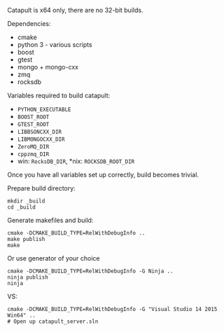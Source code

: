 Catapult is x64 only, there are no 32-bit builds.

Dependencies:

 * cmake
 * python 3 - various scripts
 * boost
 * gtest
 * mongo + mongo-cxx
 * zmq
 * rocksdb

Variables required to build catapult:

 * `PYTHON_EXECUTABLE`
 * `BOOST_ROOT`
 * `GTEST_ROOT`
 * `LIBBSONCXX_DIR`
 * `LIBMONGOCXX_DIR`
 * `ZeroMQ_DIR`
 * `cppzmq_DIR`
 * win: `RocksDB_DIR`, \*nix: `ROCKSDB_ROOT_DIR`

Once you have all variables set up correctly, build becomes trivial.

Prepare build directory:
```
mkdir _build
cd _build
```

Generate makefiles and build:
```
cmake -DCMAKE_BUILD_TYPE=RelWithDebugInfo ..
make publish
make
```

Or use generator of your choice
```
cmake -DCMAKE_BUILD_TYPE=RelWithDebugInfo -G Ninja ..
ninja publish
ninja
```

VS:
```
cmake -DCMAKE_BUILD_TYPE=RelWithDebugInfo -G "Visual Studio 14 2015 Win64" ..
# Open up catapult_server.sln
```

